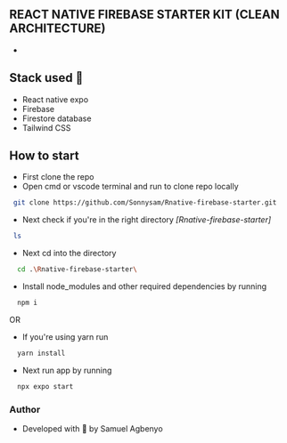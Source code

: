 ## REACT NATIVE FIREBASE STARTER KIT (CLEAN ARCHITECTURE)
- 


## Stack used 🚀

- React native expo
- Firebase
- Firestore database
- Tailwind CSS



## How to start
- First clone the repo
- Open cmd or vscode terminal and run to clone repo locally

```sh
 git clone https://github.com/Sonnysam/Rnative-firebase-starter.git
```
- Next check if you're in the right directory *[Rnative-firebase-starter]*
```sh
 ls 
```
- Next cd into the directory 
```sh
  cd .\Rnative-firebase-starter\
```
- Install node_modules and other required dependencies by running
```sh
  npm i
```
OR 
- If you're using yarn run
```sh
  yarn install
```
- Next run app by running
```sh
  npx expo start
```

### Author 
- Developed with 💖 by Samuel Agbenyo 




